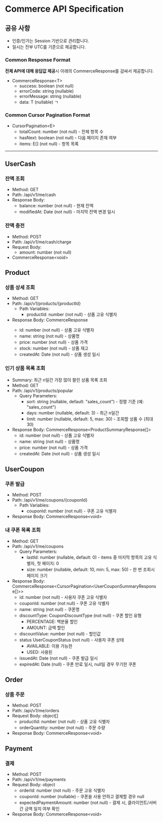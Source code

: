 # Commerce API Specification

## 공유 사항
- 인증/인가는 Session 기반으로 관리합니다.
- 일시는 전부 UTC를 기준으로 제공합니다.

### Common Response Format

**전체 API에 대해 응답값 제공**시 아래의 CommerceResponse를 감싸서 제공합니다.

- CommerceResponse\<T>
  - success: boolean (not null)
  - errorCode: string (nullable)
  - errorMessage: string (nullable)
  - data: T (nullable)
ㄱ
### Common Cursor Pagination Format

- CursorPagination\<E>
    - totalCount: number (not null) - 전체 항목 수
    - hasNext: boolean (not null) - 다음 페이지 존재 여부
    - items: E[] (not null) - 항목 목록

---

## UserCash

### 잔액 조회
- Method: GET
- Path: /api/v1/me/cash
- Response Body:
    - balance: number (not null) - 현재 잔액
    - modifiedAt: Date (not null) - 마지막 잔액 변경 일시

### 잔액 충전
- Method: POST
- Path: /api/v1/me/cash/charge
- Request Body:
  - amount: number (not null)
- CommerceResponse\<void>


## Product

### 상품 상세 조회
- Method: GET
- Path: /api/v1/products/{productId}
  - Path Variables:
    - productId: number (not null) - 상품 고유 식별자
- Response Body: CommerceResponse<ProductDetailResponse>
  - id: number (not null) - 상품 고유 식별자
  - name: string (not null) - 상품명
  - price: number (not null) - 상품 가격
  - stock: number (not null) - 상품 재고
  - createdAt: Date (not null) - 상품 생성 일시

### 인기 상품 목록 조회
- Summary: 최근 n일간 가장 많이 팔린 상품 목록 조회
- Method: GET
- Path: /api/v1/products/popular
  - Query Parameters:
    - sort: string (nullable, default: "sales_count") - 정렬 기준 (예: "sales_count")
    - days: number (nullable, default: 3) - 최근 n일간
    - limit: number (nullable, default: 5, max: 30) - 조회할 상품 수 (최대 30)
- Response Body: CommerceResponse<ProductSummaryResponse[]> 
  - id: number (not null) - 상품 고유 식별자
  - name: string (not null) - 상품명
  - price: number (not null) - 상품 가격
  - createdAt: Date (not null) - 상품 생성 일시

## UserCoupon

### 쿠폰 발급
- Method: POST
- Path: /api/v1/me/coupons/{couponId}
  - Path Variables:
    - couponId: number (not null) - 쿠폰 고유 식별자
- Response Body: CommerceResponse\<void>

### 내 쿠폰 목록 조회
- Method: GET
- Path: /api/v1/me/coupons
  - Query Parameters:
    - lastId: number (nullable, default: 0) - items 중 마지막 항목의 고유 식별자, 첫 페이지: 0
    - size: number (nullable, default: 10, min: 5, max: 50) - 한 번 조회시 페이지 크기
- Response Body: CommerceResponse<CursorPagination<UserCouponSummaryResponse[]>>
  - id: number (not null) - 사용자 쿠폰 고유 식별자
  - couponId: number (not null) - 쿠폰 고유 식별자
  - name: string (not null) - 쿠폰명
  - discountType: CouponDiscountType (not null) - 쿠폰 할인 유형
    - PERCENTAGE: 백분율 할인
    - AMOUNT: 금액 할인
  - discountValue: number (not null) - 할인값
  - status UserCouponStatus (not null) - 사용자 쿠폰 상태
    - AVAILABLE: 이용 가능한
    - USED: 사용된
  - issuedAt: Date (not null) - 쿠폰 발급 일시
  - expiredAt: Date (null) - 쿠폰 만료 일시, null일 경우 무기한 쿠폰
  
## Order

### 상품 주문
- Method: POST
- Path: /api/v1/me/orders
- Request Body: object[]
  - productId: number (not null) - 상품 고유 식별자
  - orderQuantity: number (not null) - 주문 수량
- Response Body: CommerceResponse\<void>

## Payment

### 결제

- Method: POST
- Path: /api/v1/me/payments
- Request Body: object
  - orderId: number (not null) - 주문 고유 식별자
  - couponId: number (nullable) - 쿠폰을 사용 안하고 결제할 경우 null
  - expectedPaymentAmount: number (not null) - 결제 시, 클라이언트/서버 간 금액 일치 여부 확인
- Response Body: CommerceResponse\<void>



